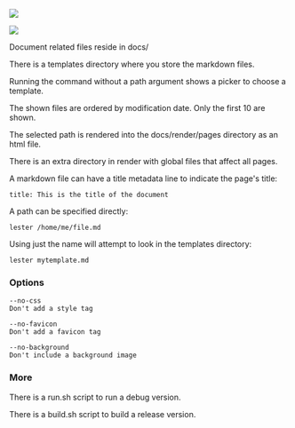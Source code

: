 ![](http://i.imgur.com/dRKX2Dm.jpg)

![](http://i.imgur.com/J8bcDpG.jpg)

Document related files reside in docs/

There is a templates directory where you store the markdown files.

Running the command without a path argument shows a picker to choose a template.

The shown files are ordered by modification date. Only the first 10 are shown.

The selected path is rendered into the docs/render/pages directory as an html file.

There is an extra directory in render with global files that affect all pages.

A markdown file can have a title metadata line to indicate the page's title:

`title: This is the title of the document`

A path can be specified directly:

`lester /home/me/file.md`

Using just the name will attempt to look in the templates directory:

`lester mytemplate.md`

### Options

```
--no-css
Don't add a style tag

--no-favicon
Don't add a favicon tag

--no-background
Don't include a background image
```

### More

There is a run.sh script to run a debug version.

There is a build.sh script to build a release version.